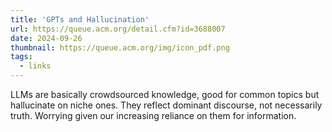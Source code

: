 ```yaml
---
title: 'GPTs and Hallucination'
url: https://queue.acm.org/detail.cfm?id=3688007
date: 2024-09-26
thumbnail: https://queue.acm.org/img/icon_pdf.png
tags:
  - links
---
```


LLMs are basically crowdsourced knowledge, good for common topics but hallucinate on niche ones. They reflect dominant discourse, not necessarily truth. Worrying given our increasing reliance on them for information.
